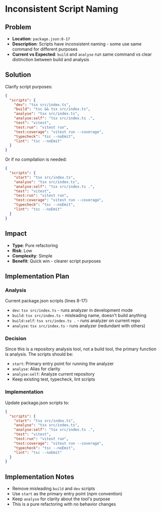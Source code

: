 # Inconsistent Script Naming

## Problem
- **Location**: `package.json:8-17`
- **Description**: Scripts have inconsistent naming - some use same command for different purposes
- **Current vs Expected**: `build` and `analyse` run same command vs clear distinction between build and analysis

## Solution
Clarify script purposes:

```json
{
  "scripts": {
    "dev": "tsx src/index.ts",
    "build": "tsc && tsx src/index.ts",
    "analyse": "tsx src/index.ts",
    "analyse:self": "tsx src/index.ts .",
    "test": "vitest",
    "test:run": "vitest run",
    "test:coverage": "vitest run --coverage",
    "typecheck": "tsc --noEmit",
    "lint": "tsc --noEmit"
  }
}
```

Or if no compilation is needed:

```json
{
  "scripts": {
    "start": "tsx src/index.ts",
    "analyse": "tsx src/index.ts",
    "analyse:self": "tsx src/index.ts .",
    "test": "vitest",
    "test:run": "vitest run",
    "test:coverage": "vitest run --coverage",
    "typecheck": "tsc --noEmit",
    "lint": "tsc --noEmit"
  }
}
```

## Impact
- **Type**: Pure refactoring
- **Risk**: Low
- **Complexity**: Simple
- **Benefit**: Quick win - clearer script purposes

## Implementation Plan

### Analysis
Current package.json scripts (lines 8-17):
- `dev`: `tsx src/index.ts` - runs analyzer in development mode
- `build`: `tsx src/index.ts` - misleading name, doesn't build anything
- `build:self`: `tsx src/index.ts .` - runs analyzer on current repo
- `analyse`: `tsx src/index.ts` - runs analyzer (redundant with others)

### Decision
Since this is a repository analysis tool, not a build tool, the primary function is analysis. The scripts should be:
- `start`: Primary entry point for running the analyzer
- `analyse`: Alias for clarity
- `analyse:self`: Analyze current repository
- Keep existing test, typecheck, lint scripts

### Implementation
Update package.json scripts to:
```json
{
  "scripts": {
    "start": "tsx src/index.ts",
    "analyse": "tsx src/index.ts", 
    "analyse:self": "tsx src/index.ts .",
    "test": "vitest",
    "test:run": "vitest run",
    "test:coverage": "vitest run --coverage",
    "typecheck": "tsc --noEmit",
    "lint": "tsc --noEmit"
  }
}
```

## Implementation Notes
- Remove misleading `build` and `dev` scripts
- Use `start` as the primary entry point (npm convention)
- Keep `analyse` for clarity about the tool's purpose
- This is a pure refactoring with no behavior changes